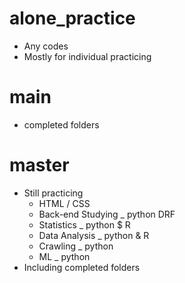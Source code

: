 # alone_practice
- Any codes
- Mostly for individual practicing

# main
- completed folders

# master
- Still practicing
  - HTML / CSS
  - Back-end Studying _ python DRF
  - Statistics _ python $ R
  - Data Analysis _ python & R
  - Crawling _ python
  - ML _ python
- Including completed folders
